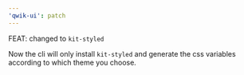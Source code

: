 ```yaml
---
'qwik-ui': patch
---
```


FEAT: changed to `kit-styled`

Now the cli will only install `kit-styled` and generate the css variables according to which theme you choose.

